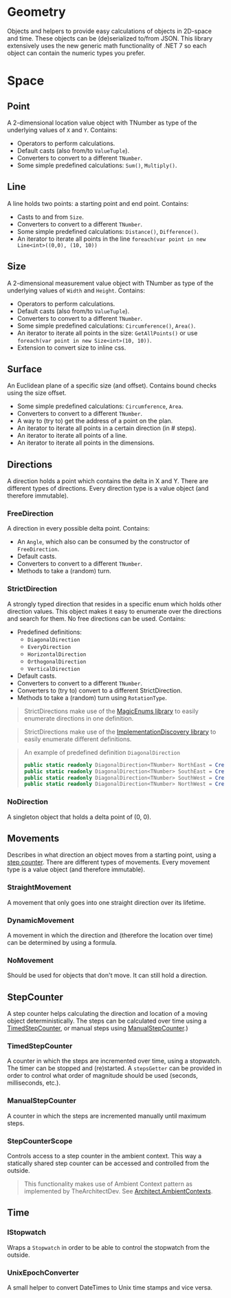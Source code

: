 # Geometry

Objects and helpers to provide easy calculations of objects in 2D-space and time. 
These objects can be (de)serialized to/from JSON.
This library extensively uses the new generic math functionality of .NET 7 so each object can contain the numeric types you prefer.

# Space

## Point
A 2-dimensional location value object with TNumber as type of the underlying values of `X` and `Y`. Contains:
- Operators to perform calculations.
- Default casts (also from/to `ValueTuple`).
- Converters to convert to a different `TNumber`.
- Some simple predefined calculations: `Sum()`, `Multiply()`.

## Line
A line holds two points: a starting point and end point. Contains:
- Casts to and from `Size`.
- Converters to convert to a different `TNumber`.
- Some simple predefined calculations: `Distance()`, `Difference()`.
- An iterator to iterate all points in the line `foreach(var point in new Line<int>((0,0), (10, 10))`


## Size
A 2-dimensional measurement value object with TNumber as type of the underlying values of `Width` and `Height`. Contains:
- Operators to perform calculations.
- Default casts (also from/to `ValueTuple`).
- Converters to convert to a different `TNumber`.
- Some simple predefined calculations: `Circumference()`, `Area()`.
- An iterator to iterate all points in the size: `GetAllPoints()` or use `foreach(var point in new Size<int>(10, 10))`.
- Extension to convert size to inline css.

## Surface 
An Euclidean plane of a specific size (and offset). Contains bound checks using the size offset.
- Some simple predefined calculations: `Circumference`, `Area`.
- Converters to convert to a different `TNumber`.
- A way to (try to) get the address of a point on the plan. 
- An iterator to iterate all points in a certain direction (in # steps).
- An iterator to iterate all points of a line.
- An iterator to iterate all points in the dimensions.

## Directions
A direction holds a point which contains the delta in X and Y. There are different types of directions. 
Every direction type is a value object (and therefore immutable).

### FreeDirection
A direction in every possible delta point. Contains:
- An `Angle`, which also can be consumed by the constructor of `FreeDirection`.
- Default casts.
- Converters to convert to a different `TNumber`.
- Methods to take a (random) turn.

### StrictDirection
A strongly typed direction that resides in a specific enum which holds other direction values.
This object makes it easy to enumerate over the directions and search for them.
No free directions can be used. Contains:
- Predefined definitions: 
  - `DiagonalDirection`
  - `EveryDirection`
  - `HorizontalDirection`
  - `OrthogonalDirection`
  - `VerticalDirection`
- Default casts.
- Converters to convert to a different `TNumber`.
- Converters to (try to) convert to a different StrictDirection.
- Methods to take a (random) turn using `RotationType`.

> StrictDirections make use of the [MagicEnums library](https://github.com/Code-Chops/MagicEnums/) to easily enumerate directions in one definition.

> StrictDirections make use of the [ImplementationDiscovery library](https://github.com/Code-Chops/ImplementationDiscovery/) to easily enumerate different definitions.

> An example of predefined definition `DiagonalDirection`
> ```csharp
> public static readonly DiagonalDirection<TNumber> NorthEast = CreatePoint( 1, -1);
> public static readonly DiagonalDirection<TNumber> SouthEast = CreatePoint( 1,  1);
> public static readonly DiagonalDirection<TNumber> SouthWest = CreatePoint(-1,  1);
> public static readonly DiagonalDirection<TNumber> NorthWest = CreatePoint(-1, -1);
> ```

### NoDirection
A singleton object that holds a delta point of (0, 0).

## Movements
Describes in what direction an object moves from a starting point, using a [step counter](#StepCounter). 
There are different types of movements. Every movement type is a value object (and therefore immutable).

### StraightMovement
A movement that only goes into one straight direction over its lifetime.

### DynamicMovement
A movement in which the direction and (therefore the location over time) can be determined by using a formula.

### NoMovement
Should be used for objects that don't move. It can still hold a direction.

## StepCounter
A step counter helps calculating the direction and location of a moving object deterministically.
The steps can be calculated over time using a [TimedStepCounter](#TimedStepCounter), or manual steps using [ManualStepCounter](#ManualStepCounter).)

### TimedStepCounter
A counter in which the steps are incremented over time, using a stopwatch. 
The timer can be stopped and (re)started.
A `stepsGetter` can be provided in order to control what order of magnitude should be used (seconds, milliseconds, etc.).

### ManualStepCounter
A counter in which the steps are incremented manually until maximum steps.

### StepCounterScope
Controls access to a step counter in the ambient context. This way a statically shared step counter can be accessed and controlled from the outside.

> This functionality makes use of Ambient Context pattern as implemented by TheArchitectDev. See [Architect.AmbientContexts](https://github.com/TheArchitectDev/Architect.AmbientContexts).

## Time
### IStopwatch
Wraps a `Stopwatch` in order to be able to control the stopwatch from the outside.

### UnixEpochConverter
A small helper to convert DateTimes to Unix time stamps and vice versa.
